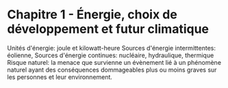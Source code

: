 

# Chapitre 1 - Énergie, choix de développement et futur climatique

Unités d'énergie: joule et kilowatt-heure
Sources d'énergie intermittentes: éolienne, 
Sources d'énergie continues: nucléaire, hydraulique, thermique
Risque naturel: la menace que survienne un évènement lié à un phénomène naturel ayant des conséquences dommageables plus ou moins graves sur les personnes et leur environnement.  

<!--stackedit_data:
eyJoaXN0b3J5IjpbLTU3ODMyMDY0NiwtMTQ3OTM1NzA0MywtOT
c3MTI5MTI3XX0=
-->